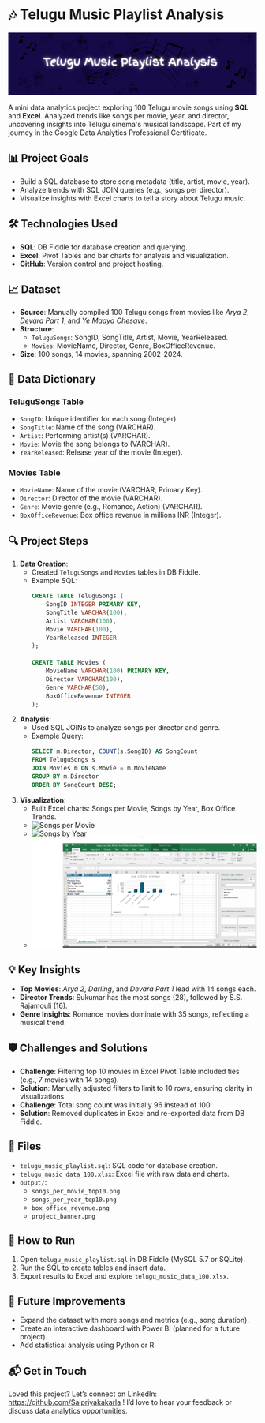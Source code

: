 # 🎶 Telugu Music Playlist Analysis

![Project Banner](output/project_banner.png)

A mini data analytics project exploring 100 Telugu movie songs using **SQL** and **Excel**. Analyzed trends like songs per movie, year, and director, uncovering insights into Telugu cinema's musical landscape. Part of my journey in the Google Data Analytics Professional Certificate.

## 📊 Project Goals
- Build a SQL database to store song metadata (title, artist, movie, year).
- Analyze trends with SQL JOIN queries (e.g., songs per director).
- Visualize insights with Excel charts to tell a story about Telugu music.

## 🛠️ Technologies Used
- **SQL**: DB Fiddle for database creation and querying.
- **Excel**: Pivot Tables and bar charts for analysis and visualization.
- **GitHub**: Version control and project hosting.

## 📈 Dataset
- **Source**: Manually compiled 100 Telugu songs from movies like *Arya 2*, *Devara Part 1*, and *Ye Maaya Chesave*.
- **Structure**:
  - `TeluguSongs`: SongID, SongTitle, Artist, Movie, YearReleased.
  - `Movies`: MovieName, Director, Genre, BoxOfficeRevenue.
- **Size**: 100 songs, 14 movies, spanning 2002-2024.

## 📖 Data Dictionary
### TeluguSongs Table
- `SongID`: Unique identifier for each song (Integer).
- `SongTitle`: Name of the song (VARCHAR).
- `Artist`: Performing artist(s) (VARCHAR).
- `Movie`: Movie the song belongs to (VARCHAR).
- `YearReleased`: Release year of the movie (Integer).

### Movies Table
- `MovieName`: Name of the movie (VARCHAR, Primary Key).
- `Director`: Director of the movie (VARCHAR).
- `Genre`: Movie genre (e.g., Romance, Action) (VARCHAR).
- `BoxOfficeRevenue`: Box office revenue in millions INR (Integer).

## 🔍 Project Steps
1. **Data Creation**:
   - Created `TeluguSongs` and `Movies` tables in DB Fiddle.
   - Example SQL:
     ```sql
     CREATE TABLE TeluguSongs (
         SongID INTEGER PRIMARY KEY,
         SongTitle VARCHAR(100),
         Artist VARCHAR(100),
         Movie VARCHAR(100),
         YearReleased INTEGER
     );

     CREATE TABLE Movies (
         MovieName VARCHAR(100) PRIMARY KEY,
         Director VARCHAR(100),
         Genre VARCHAR(50),
         BoxOfficeRevenue INTEGER
     );
     ```
2. **Analysis**:
   - Used SQL JOINs to analyze songs per director and genre.
   - Example Query:
     ```sql
     SELECT m.Director, COUNT(s.SongID) AS SongCount
     FROM TeluguSongs s
     JOIN Movies m ON s.Movie = m.MovieName
     GROUP BY m.Director
     ORDER BY SongCount DESC;
     ```
3. **Visualization**:
   - Built Excel charts: Songs per Movie, Songs by Year, Box Office Trends.
   - ![Songs per Movie](output/songs_per_movie_top10.png)
   - ![Songs by Year](output/songs_per_year_top10.png)
   - ![Box Office Revenue](output/box_office_revenue.png)

## 💡 Key Insights
- **Top Movies**: *Arya 2*, *Darling*, and *Devara Part 1* lead with 14 songs each.
- **Director Trends**: Sukumar has the most songs (28), followed by S.S. Rajamouli (16).
- **Genre Insights**: Romance movies dominate with 35 songs, reflecting a musical trend.

## 🛡️ Challenges and Solutions
- **Challenge**: Filtering top 10 movies in Excel Pivot Table included ties (e.g., 7 movies with 14 songs).
- **Solution**: Manually adjusted filters to limit to 10 rows, ensuring clarity in visualizations.
- **Challenge**: Total song count was initially 96 instead of 100.
- **Solution**: Removed duplicates in Excel and re-exported data from DB Fiddle.

## 📂 Files
- `telugu_music_playlist.sql`: SQL code for database creation.
- `telugu_music_data_100.xlsx`: Excel file with raw data and charts.
- `output/`:
  - `songs_per_movie_top10.png`
  - `songs_per_year_top10.png`
  - `box_office_revenue.png`
  - `project_banner.png`

## 🚀 How to Run
1. Open `telugu_music_playlist.sql` in DB Fiddle (MySQL 5.7 or SQLite).
2. Run the SQL to create tables and insert data.
3. Export results to Excel and explore `telugu_music_data_100.xlsx`.

## 🌟 Future Improvements
- Expand the dataset with more songs and metrics (e.g., song duration).
- Create an interactive dashboard with Power BI (planned for a future project).
- Add statistical analysis using Python or R.

## 📬 Get in Touch
Loved this project? Let’s connect on LinkedIn: https://github.com/Saipriyakakarla ! I’d love to hear your feedback or discuss data analytics opportunities.